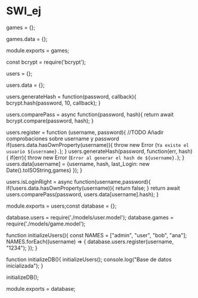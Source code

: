# SWI_ej
games = {};

games.data = {};


module.exports = games;

const bcrypt = require('bcrypt');

users = {};

users.data = {};

users.generateHash = function(password, callback){
    bcrypt.hash(password, 10, callback);
}

users.comparePass = async function(password, hash){
    return await bcrypt.compare(password, hash);
}

users.register = function (username, password){
    //TODO Añadir comprobaciones sobre username y password
    if(users.data.hasOwnProperty(username)){
        throw new Error (`Ya existe el usuario ${username}.`);
    }
    users.generateHash(password, function(err, hash){
        if(err){
            throw new Error (`Error al generar el hash de ${username}.`);
        }
        users.data[username] = {username, hash, last_Login: new Date().toISOString,games}
    });
}

users.isLoginRight = async function(username,password){
    if(!users.data.hasOwnProperty(username)){
        return false;
    }
    return await users.comparePass(password, users.data[username].hash);
}

module.exports = users;const database = {};

database.users = require('./models/user.model');
database.games = require('./models/game.model');

function initializeUsers(){
    const NAMES = ["admin", "user", "bob", "ana"];
    NAMES.forEach((username) => {
        database.users.register(username, "1234");
    });
}

function initializeDB(){
    initializeUsers();
    console.log("Base de datos inicializada");
}

initializeDB();

module.exports = database;
